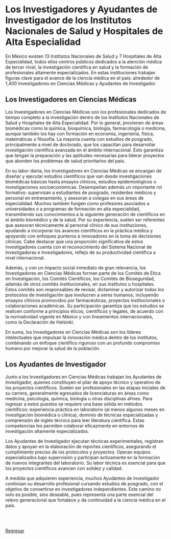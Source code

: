 # Los Investigadores y Ayudantes de Investigador de los Institutos Nacionales de Salud y Hospitales de Alta Especialidad

En México existen 13 Institutos Nacionales de Salud y 7 Hospitales de Alta
Especialidad, todos ellos centros públicos dedicados a la atención médica de
tercer nivel, la investigación científica en salud y la formación de
profesionales altamente especializados. En estas instituciones trabajan figuras
clave para el avance de la ciencia médica en el país: alrededor de 1,400
Investigadores en Ciencias Médicas y Ayudantes de Investigador.

## Los Investigadores en Ciencias Médicas

Los Investigadores en Ciencias Médicas son los profesionales dedicados de tiempo
completo a la investigación dentro de los Institutos Nacionales de Salud y
Hospitales de Alta Especialidad. Por lo general, provienen de áreas biomédicas
como la química, bioquímica, biología, farmacología o medicina, aunque también
los hay con formación en economía, ingeniería, física, matemáticas o filosofía.
La mayoría cuenta con estudios de posgrado, principalmente a nivel de
doctorado, que los capacitan para desarrollar investigación científica avanzada
en el ámbito internacional. Esto garantiza que tengan la preparación y las
aptitudes necesarias para liderar proyectos que aborden los problemas de salud
prioritarios del país.

En su labor diaria, los Investigadores en Ciencias Médicas se encargan de
diseñar y ejecutar estudios científicos que van desde investigaciones
biomédicas básicas hasta ensayos clínicos, estudios epidemiológicos o
investigaciones socioeconómicas. Desempeñan además un importante rol formativo:
supervisan a estudiantes de posgrado, residentes médicos y personal en
entrenamiento, y asesoran a colegas en sus áreas de especialidad. Muchos
también fungen como profesores asociados a universidades o a programas de
formación en alta especialidad, transmitiendo sus conocimientos a la siguiente
generación de científicos en el ámbito biomédico y de la salud. Por su
experiencia, suelen ser referentes que asesoran técnicamente al personal
clínico de sus instituciones, ayudando a incorporar los avances científicos en
la práctica médica y apoyando con enfoques punteros e innovadores en la toma de
decisiones clínicas. Cabe destacar que una proporción significativa de estos
investigadores cuenta con el reconocimiento del Sistema Nacional de
Investigadoras e Investigadores, reflejo de su productividad científica a nivel
internacional.

Además, y con un impacto social inmediato de gran relevancia, los
Investigadores en Ciencias Médicas forman parte de los Comités de Ética en
Investigación, los Comités Científicos, los Comités de Bioseguridad, además de otros
comités institucionales, en sus institutos u hospitales. Estos comités son
responsables de revisar, dictaminar y autorizar todos los protocolos de
investigación que involucren a seres humanos, incluyendo ensayos clínicos
promovidos por farmacéuticas, proyectos institucionales o colaboraciones
académicas. Su participación garantiza que los estudios se realicen conforme a
principios éticos, científicos y legales, de acuerdo con la normatividad
vigente en México y con lineamientos internacionales, como la Declaración de
Helsinki.

En suma, los Investigadores en Ciencias Médicas son los líderes intelectuales
que impulsan la innovación médica dentro de los institutos, combinando un
enfoque científico riguroso con un profundo compromiso humano por mejorar la salud
de la población.


## Los Ayudantes de Investigador

Junto a los Investigadores en Ciencias Médicas trabajan los Ayudantes de
Investigador, quienes constituyen el pilar de apoyo técnico y operativo de los
proyectos científicos. Suelen ser profesionales en las etapas iniciales de su
carrera, generalmente egresados de licenciaturas en áreas como medicina,
psicología, química, biología u otras disciplinas afines. Para ingresar a estos
puestos se requiere una base sólida en métodos científicos: experiencia
práctica en laboratorio (al menos algunos meses en investigación biomédica o
clínica), dominio de técnicas especializadas y comprensión de inglés técnico
para leer literatura científica. Estas competencias les permiten colaborar
eficazmente en entornos de investigación altamente especializados.

Los Ayudantes de Investigador ejecutan técnicas experimentales, registran datos
y apoyan en la elaboración de reportes científicos, asegurando el cumplimiento
preciso de los protocolos y proyectos. Operan equipos especializados bajo supervisión y
participan activamente en la formación de nuevos integrantes del laboratorio.
Su labor técnica es esencial para que los proyectos científicos avancen con
solidez y calidad.

A medida que adquieren experiencia, muchos Ayudantes de Investigador continúan
su desarrollo profesional cursando estudios de posgrado, con el objetivo de
convertirse en investigadores independientes. Este camino no solo es posible,
sino deseable, pues representa una parte esencial del relevo generacional que fortalece y da
continuidad a la ciencia médica en el país.

<br><br>

[Regresar](../index.md)
